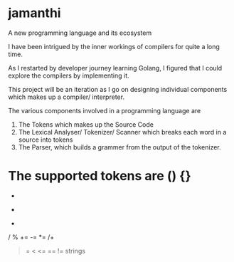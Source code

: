 # jamanthi
A new programming language and its ecosystem

I have been intrigued by the inner workings of compilers for quite a long time. 

As I restarted by developer journey learning Golang, I figured that I could explore the compilers by implementing it.

This project will be an iteration as I go on designing individual components which makes up a compiler/ interpreter.

The various components involved in a programming language are
1.  The Tokens which makes up the Source Code
2.  The Lexical Analyser/ Tokenizer/ Scanner which breaks each word in a source into tokens
3.  The Parser, which builds a grammer from the output of the tokenizer.


The supported tokens are
()
{}
=
+
-
*
/
%
+=
-=
*=
/+
>
>=
<
<=
==
!=
strings
